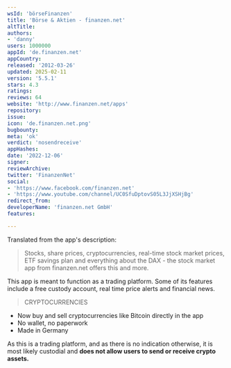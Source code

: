 ```yaml
---
wsId: 'börseFinanzen'
title: 'Börse & Aktien - finanzen.net'
altTitle: 
authors:
- 'danny'
users: 1000000
appId: 'de.finanzen.net'
appCountry: 
released: '2012-03-26'
updated: 2025-02-11
version: '5.5.1'
stars: 4.3
ratings: 
reviews: 64
website: 'http://www.finanzen.net/apps'
repository: 
issue: 
icon: 'de.finanzen.net.png'
bugbounty: 
meta: 'ok'
verdict: 'nosendreceive'
appHashes: 
date: '2022-12-06'
signer: 
reviewArchive: 
twitter: 'FinanzenNet'
social:
- 'https://www.facebook.com/finanzen.net'
- 'https://www.youtube.com/channel/UC0SfuDptovS05L3JjXSHjBg'
redirect_from: 
developerName: 'finanzen.net GmbH'
features: 

---
```


Translated from the app's description:

> Stocks, share prices, cryptocurrencies, real-time stock market prices, ETF savings plan and everything about the DAX - the stock market app from finanzen.net offers this and more.

This app is meant to function as a trading platform. Some of its features include a free custody account, real time price alerts and financial news.

> CRYPTOCURRENCIES
- Now buy and sell cryptocurrencies like Bitcoin directly in the app
- No wallet, no paperwork
- Made in Germany

As this is a trading platform, and as there is no indication otherwise, it is most likely custodial and **does not allow users to send or receive crypto assets.**